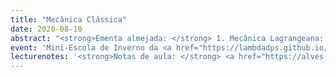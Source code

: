 ```yaml
---
title: "Mecânica Clássica"
date: 2020-08-10
abstract: "<strong>Ementa almejada: </strong> 1. Mecânica Lagrangeana: coordenadas, o princípio de Hamilton, o grupo de Galilei, sistemas fechados, teorias efetivas, potenciais dependentes do tempo, leis de conservação. 2. Mecânica Hamiltoniana: equações canônicas, espaço de fases, teorema do virial, colchetes de Poisson, transformações canônicas. 3. Teoria de Hamilton–Jacobi: equação de Hamilton–Jacobi, separação de variáveis, variáveis de ação-ângulo."
event: 'Mini-Escola de Inverno da <a href="https://lambdadps.github.io/" target="_blank">Dead Physicists Society</a>'
lecturenotes: '<strong>Notas de aula: </strong> <a href="https://alves-nickolas.github.io/pdf/Mec%C3%A2nica_Cl%C3%A1ssica.pdf" target="_blank">disponíveis aqui</a>'
---
```

